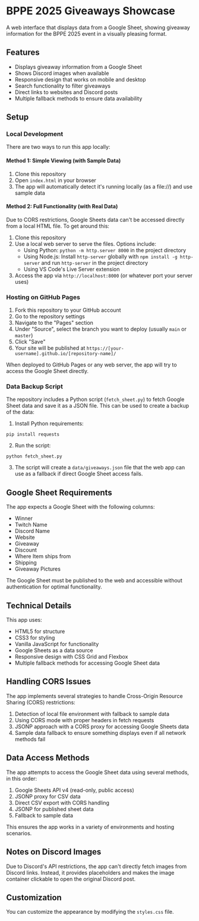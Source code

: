 # BPPE 2025 Giveaways Showcase

A web interface that displays data from a Google Sheet, showing giveaway information for the BPPE 2025 event in a visually pleasing format.

## Features

- Displays giveaway information from a Google Sheet
- Shows Discord images when available
- Responsive design that works on mobile and desktop
- Search functionality to filter giveaways
- Direct links to websites and Discord posts
- Multiple fallback methods to ensure data availability

## Setup

### Local Development

There are two ways to run this app locally:

#### Method 1: Simple Viewing (with Sample Data)

1. Clone this repository
2. Open `index.html` in your browser
3. The app will automatically detect it's running locally (as a file://) and use sample data

#### Method 2: Full Functionality (with Real Data)

Due to CORS restrictions, Google Sheets data can't be accessed directly from a local HTML file. To get around this:

1. Clone this repository
2. Use a local web server to serve the files. Options include:
   - Using Python: `python -m http.server 8000` in the project directory
   - Using Node.js: Install `http-server` globally with `npm install -g http-server` and run `http-server` in the project directory
   - Using VS Code's Live Server extension
3. Access the app via `http://localhost:8000` (or whatever port your server uses)

### Hosting on GitHub Pages

1. Fork this repository to your GitHub account
2. Go to the repository settings
3. Navigate to the "Pages" section
4. Under "Source", select the branch you want to deploy (usually `main` or `master`)
5. Click "Save"
6. Your site will be published at `https://[your-username].github.io/[repository-name]/`

When deployed to GitHub Pages or any web server, the app will try to access the Google Sheet directly.

### Data Backup Script

The repository includes a Python script (`fetch_sheet.py`) to fetch Google Sheet data and save it as a JSON file. This can be used to create a backup of the data:

1. Install Python requirements:
```
pip install requests
```

2. Run the script:
```
python fetch_sheet.py
```

3. The script will create a `data/giveaways.json` file that the web app can use as a fallback if direct Google Sheet access fails.

## Google Sheet Requirements

The app expects a Google Sheet with the following columns:
- Winner
- Twitch Name
- Discord Name
- Website
- Giveaway
- Discount
- Where Item ships from
- Shipping
- Giveaway Pictures

The Google Sheet must be published to the web and accessible without authentication for optimal functionality.

## Technical Details

This app uses:
- HTML5 for structure
- CSS3 for styling
- Vanilla JavaScript for functionality
- Google Sheets as a data source
- Responsive design with CSS Grid and Flexbox
- Multiple fallback methods for accessing Google Sheet data

## Handling CORS Issues

The app implements several strategies to handle Cross-Origin Resource Sharing (CORS) restrictions:

1. Detection of local file environment with fallback to sample data
2. Using CORS mode with proper headers in fetch requests
3. JSONP approach with a CORS proxy for accessing Google Sheets data
4. Sample data fallback to ensure something displays even if all network methods fail

## Data Access Methods

The app attempts to access the Google Sheet data using several methods, in this order:
1. Google Sheets API v4 (read-only, public access)
2. JSONP proxy for CSV data
3. Direct CSV export with CORS handling
4. JSONP for published sheet data
5. Fallback to sample data

This ensures the app works in a variety of environments and hosting scenarios.

## Notes on Discord Images

Due to Discord's API restrictions, the app can't directly fetch images from Discord links. Instead, it provides placeholders and makes the image container clickable to open the original Discord post.

## Customization

You can customize the appearance by modifying the `styles.css` file. 